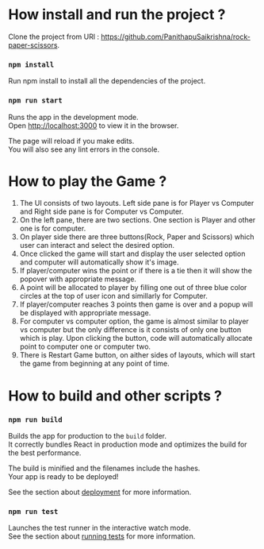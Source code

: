 # How install and run the project ?
Clone the project from URl : https://github.com/PanithapuSaikrishna/rock-paper-scissors.
### `npm install`
Run npm install to install all the dependencies of the project.

### `npm run start`

Runs the app in the development mode.\
Open [http://localhost:3000](http://localhost:3000) to view it in the browser.

The page will reload if you make edits.\
You will also see any lint errors in the console.

# How to play the Game ?
1. The UI consists of two layouts. Left side pane is for Player vs Computer and Right side pane is for Computer vs Computer.
2. On the left pane, there are two sections. One section is Player and other one is for computer.
3. On player side there are three buttons(Rock, Paper and Scissors) which user can interact and select the desired option.
4. Once clicked the game will start and display the user selected option and computer will automatically show it's image.
5. If player/computer wins the point or if there is a tie then it will show the popover with appropriate message.
6. A point will be allocated to player by filling one out of three blue color circles at the top of user icon and simillarly for Computer.
7. If player/computer reaches 3 points then game is over and a popup will be displayed with appropriate message.
8. For computer vs computer option, the game is almost similar to player vs computer but the only difference is it consists of only one button which is play. Upon clicking the button, code will automatically allocate point to computer one or computer two.
9. There is Restart Game button, on aither sides of layouts, which will start the game from beginning at any point of time.  

# How to build and other scripts ?

### `npm run build`

Builds the app for production to the `build` folder.\
It correctly bundles React in production mode and optimizes the build for the best performance.

The build is minified and the filenames include the hashes.\
Your app is ready to be deployed!

See the section about [deployment](https://facebook.github.io/create-react-app/docs/deployment) for more information.

### `npm run test`

Launches the test runner in the interactive watch mode.\
See the section about [running tests](https://facebook.github.io/create-react-app/docs/running-tests) for more information.

